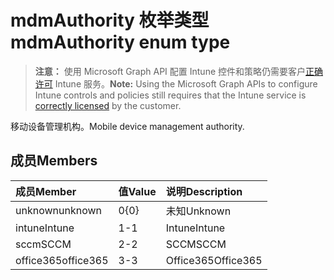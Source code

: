 # <a name="mdmauthority-enum-type"></a><span data-ttu-id="99359-101">mdmAuthority 枚举类型</span><span class="sxs-lookup"><span data-stu-id="99359-101">mdmAuthority enum type</span></span>

> <span data-ttu-id="99359-102">**注意：** 使用 Microsoft Graph API 配置 Intune 控件和策略仍需要客户[正确许可](https://go.microsoft.com/fwlink/?linkid=839381) Intune 服务。</span><span class="sxs-lookup"><span data-stu-id="99359-102">**Note:** Using the Microsoft Graph APIs to configure Intune controls and policies still requires that the Intune service is [correctly licensed](https://go.microsoft.com/fwlink/?linkid=839381) by the customer.</span></span>

<span data-ttu-id="99359-103">移动设备管理机构。</span><span class="sxs-lookup"><span data-stu-id="99359-103">Mobile device management authority.</span></span>
## <a name="members"></a><span data-ttu-id="99359-104">成员</span><span class="sxs-lookup"><span data-stu-id="99359-104">Members</span></span>
|<span data-ttu-id="99359-105">成员</span><span class="sxs-lookup"><span data-stu-id="99359-105">Member</span></span>|<span data-ttu-id="99359-106">值</span><span class="sxs-lookup"><span data-stu-id="99359-106">Value</span></span>|<span data-ttu-id="99359-107">说明</span><span class="sxs-lookup"><span data-stu-id="99359-107">Description</span></span>|
|:---|:---|:---|
|<span data-ttu-id="99359-108">unknown</span><span class="sxs-lookup"><span data-stu-id="99359-108">unknown</span></span>|<span data-ttu-id="99359-109">0</span><span class="sxs-lookup"><span data-stu-id="99359-109">{0}</span></span>|<span data-ttu-id="99359-110">未知</span><span class="sxs-lookup"><span data-stu-id="99359-110">Unknown</span></span>|
|<span data-ttu-id="99359-111">intune</span><span class="sxs-lookup"><span data-stu-id="99359-111">Intune</span></span>|<span data-ttu-id="99359-112">1</span><span class="sxs-lookup"><span data-stu-id="99359-112">-1</span></span>|<span data-ttu-id="99359-113">Intune</span><span class="sxs-lookup"><span data-stu-id="99359-113">Intune</span></span>|
|<span data-ttu-id="99359-114">sccm</span><span class="sxs-lookup"><span data-stu-id="99359-114">SCCM</span></span>|<span data-ttu-id="99359-115">2</span><span class="sxs-lookup"><span data-stu-id="99359-115">-2</span></span>|<span data-ttu-id="99359-116">SCCM</span><span class="sxs-lookup"><span data-stu-id="99359-116">SCCM</span></span>|
|<span data-ttu-id="99359-117">office365</span><span class="sxs-lookup"><span data-stu-id="99359-117">office365</span></span>|<span data-ttu-id="99359-118">3</span><span class="sxs-lookup"><span data-stu-id="99359-118">-3</span></span>|<span data-ttu-id="99359-119">Office365</span><span class="sxs-lookup"><span data-stu-id="99359-119">Office365</span></span>|








